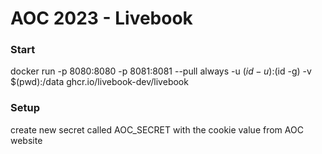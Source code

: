 # AOC 2023 - Livebook

### Start
docker run -p 8080:8080 -p 8081:8081 --pull always -u $(id -u):$(id -g) -v $(pwd):/data ghcr.io/livebook-dev/livebook

### Setup
create new secret called AOC_SECRET with the cookie value from AOC website
